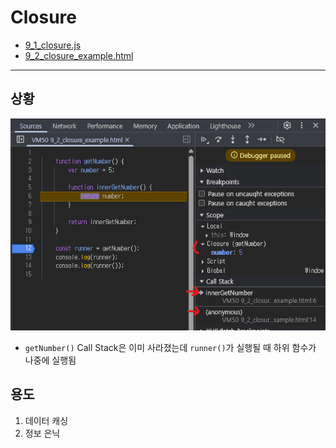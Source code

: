 # Closure

- [9_1_closure.js](9_1_closure.js)
- [9_2_closure_example.html](9_2_closure_example.html)

---

## 상황

![img_6.png](img_6.png)

- `getNumber()` Call Stack은 이미 사라졌는데 `runner()`가 실행될 때 하위 함수가 나중에 실행됨

## 용도

1. 데이터 캐싱
2. 정보 은닉